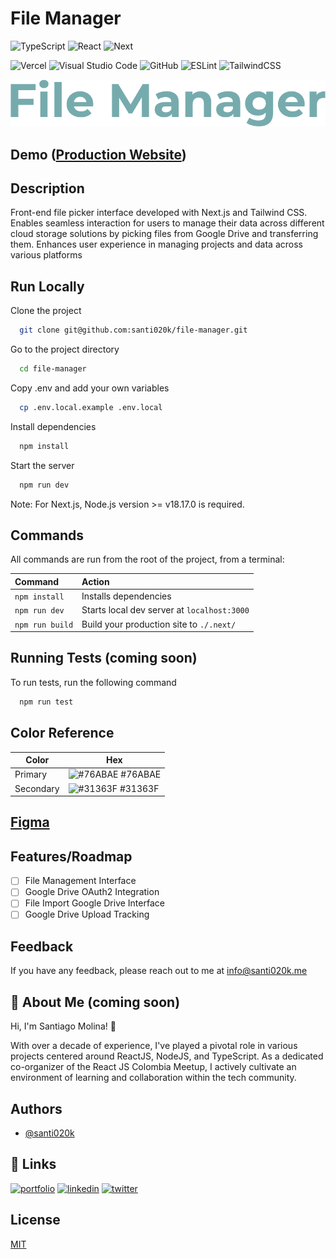 # File Manager

![TypeScript](https://img.shields.io/badge/typescript-%23007ACC.svg?style=for-the-badge&logo=typescript&logoColor=white)
![React](https://img.shields.io/badge/react-%2320232a.svg?style=for-the-badge&logo=react&logoColor=%2361DAFB)
![Next](https://img.shields.io/badge/Next-0C1222?style=for-the-badge&logo=next&logoColor=FDFDFE)
<!-- TODO: Pending -->
<!-- ![Supabase](https://img.shields.io/badge/Supabase-3ECF8E?style=for-the-badge&logo=supabase&logoColor=white) -->
<!-- ![Zustand](https://img.shields.io/badge/zustand-%2320232a.svg?style=for-the-badge&logo=react&logoColor=%2361DAFB) -->
![Vercel](https://img.shields.io/badge/vercel-%23000000.svg?style=for-the-badge&logo=vercel&logoColor=white)
![Visual Studio Code](https://img.shields.io/badge/Visual%20Studio%20Code-0078d7.svg?style=for-the-badge&logo=visual-studio-code&logoColor=white)
![GitHub](https://img.shields.io/badge/github-%23121011.svg?style=for-the-badge&logo=github&logoColor=white)
![ESLint](https://img.shields.io/badge/ESLint-4B3263?style=for-the-badge&logo=eslint&logoColor=white)
![TailwindCSS](https://img.shields.io/badge/tailwindcss-%2338B2AC.svg?style=for-the-badge&logo=tailwind-css&logoColor=white)

<!-- TODO: add vitest badge and others -->

<!-- Coming soon -->
![Logo](./public/assets/logos/logo.svg)

## Demo ([Production Website](https://file.santi020k.me/))

<!-- TODO: Pending -->
<!-- ![App Screenshot](./public/assets/screenshot.webp) -->

## Description

Front-end file picker interface developed with Next.js and Tailwind CSS. Enables seamless interaction for users to manage their data across different cloud storage solutions by picking files from Google Drive and transferring them. Enhances user experience in managing projects and data across various platforms

<!-- TODO: Pending -->

<!-- ## Environment Variables

To run this project, you will need to add the following environment variables to your .env file

`PUBLIC_SUPABASE_URL`

`PUBLIC_SUPABASE_ANON_KEY` -->

## Run Locally

Clone the project

```bash
  git clone git@github.com:santi020k/file-manager.git
```

Go to the project directory

```bash
  cd file-manager
```

Copy .env and add your own variables

```bash
  cp .env.local.example .env.local
```

Install dependencies

```bash
  npm install
```

Start the server

```bash
  npm run dev
```

Note: For Next.js, Node.js version >= v18.17.0 is required.

## Commands

All commands are run from the root of the project, from a terminal:

| Command                   | Action                                           |
| :------------------------ | :----------------------------------------------- |
| `npm install`             | Installs dependencies                            |
| `npm run dev`             | Starts local dev server at `localhost:3000`      |
| `npm run build`           | Build your production site to `./.next/`          |

## Running Tests (coming soon)

To run tests, run the following command

```bash
  npm run test
```

<!-- TODO: Pending -->

<!-- ## Screenshots

![App Screenshot](./public/assets/full-page.webp) -->

## Color Reference

| Color             | Hex                                                                |
| ----------------- | ------------------------------------------------------------------ |
| Primary | ![#76ABAE](https://via.placeholder.com/10/76ABAE?text=+) #76ABAE |
| Secondary | ![#31363F](https://via.placeholder.com/10/31363F?text=+) #31363F |

## [Figma](https://www.figma.com/file/MfvkJvYPDB5Hd49JTqhSMy/File-manager?type=design&node-id=0%3A1&mode=design&t=9CEjJAtc8kvaU6PO-1)

## Features/Roadmap

- [ ] File Management Interface
- [ ] Google Drive OAuth2 Integration
- [ ] File Import Google Drive Interface
- [ ] Google Drive Upload Tracking

## Feedback

If you have any feedback, please reach out to me at <info@santi020k.me>

## 🚀 About Me (coming soon)

Hi, I'm Santiago Molina! 👋

With over a decade of experience, I've played a pivotal role in various projects centered around ReactJS, NodeJS, and TypeScript. As a dedicated co-organizer of the React JS Colombia Meetup, I actively cultivate an environment of learning and collaboration within the tech community.

## Authors

- [@santi020k](https://www.github.com/santi020k)

## 🔗 Links

[![portfolio](https://img.shields.io/badge/my_portfolio-000?style=for-the-badge&logo=ko-fi&logoColor=white)](https://santi020k.me/)
[![linkedin](https://img.shields.io/badge/linkedin-0A66C2?style=for-the-badge&logo=linkedin&logoColor=white)](https://www.linkedin.com/in/santi020k/)
[![twitter](https://img.shields.io/badge/twitter-1DA1F2?style=for-the-badge&logo=twitter&logoColor=white)](https://twitter.com/santi020k)

## License

[MIT](https://choosealicense.com/licenses/mit/)
